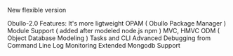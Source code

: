 New flexible version

Obullo-2.0 Features:
It's more ligtweight
OPAM ( Obullo Package Manager ) Module Support ( added after modeled node.js npm )
MVC, HMVC 
ODM ( Object Database Modeling )
Tasks and CLI
Advanced Debugging from Command Line
Log Monitoring
Extended Mongodb Support